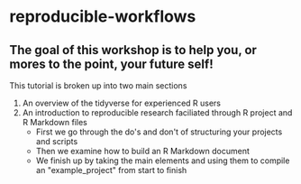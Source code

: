 # reproducible-workflows

## The goal of this workshop is to help you, or mores to the point, your future self!

This tutorial is broken up into two main sections

1. An overview of the tidyverse for experienced R users
2. An introduction to reproducible research faciliated through R project and R Markdown files
    + First we go through the do's and don't of structuring your projects and scripts
    + Then we examine how to build an R Markdown document
    + We finish up by taking the main elements and using them to compile an "example_project" from start to finish
    



